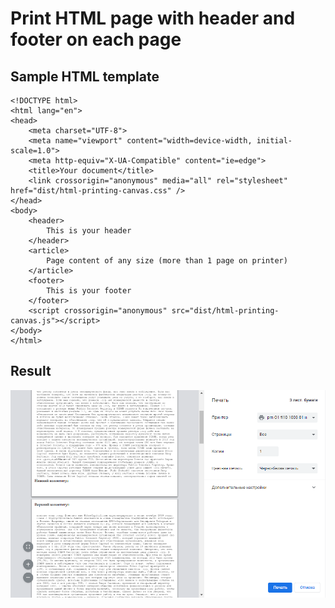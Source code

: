 # Print HTML page with header and footer on each page

## Sample HTML template

```
<!DOCTYPE html>
<html lang="en">
<head>
    <meta charset="UTF-8">
    <meta name="viewport" content="width=device-width, initial-scale=1.0">
    <meta http-equiv="X-UA-Compatible" content="ie=edge">
    <title>Your document</title>
    <link crossorigin="anonymous" media="all" rel="stylesheet" href="dist/html-printing-canvas.css" />
</head>
<body>
    <header>
        This is your header
    </header>
    <article>
        Page content of any size (more than 1 page on printer)
    </article>
    <footer>
        This is your footer
    </footer>
    <script crossorigin="anonymous" src="dist/html-printing-canvas.js"></script>
</body>
</html>
```

## Result

![Print](assets/2019-11-28_092734.png)
